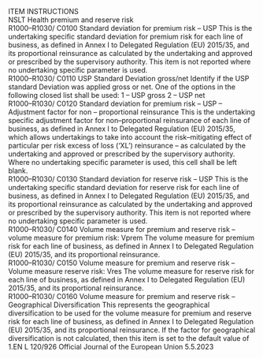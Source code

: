  
ITEM  INSTRUCTIONS  
NSLT Health premium and reserve risk  
R1000–R1030/ 
C0100  Standard deviation for 
premium risk – USP  This is the undertaking specific standard deviation for premium risk for each line 
of business, as defined in Annex I to Delegated Regulation (EU) 2015/35, and its 
proportional reinsurance as calculated by the undertaking and approved or 
prescribed by the supervisory authority. 
This item is not reported where no undertaking specific parameter is used.  
R1000–R1030/ 
C0110  USP Standard Deviation 
gross/net  Identify if the USP standard Deviation was applied gross or net. One of the 
options in the following closed list shall be used: 
1 – USP gross 
2 – USP net  
R1000–R1030/ 
C0120  Standard deviation for 
premium risk – USP – 
Adjustment factor for non – 
proportional reinsurance  This is the undertaking specific adjustment factor for non–proportional 
reinsurance of each line of business, as defined in Annex I to Delegated Regulation 
(EU) 2015/35, which allows undertakings to take into account the risk–mitigating 
effect of particular per risk excess of loss (‘XL’) reinsurance – as calculated by the 
undertaking and approved or prescribed by the supervisory authority. 
Where no undertaking specific parameter is used, this cell shall be left blank.  
R1000–R1030/ 
C0130  Standard deviation for reserve 
risk – USP  This is the undertaking specific standard deviation for reserve risk for each line of 
business, as defined in Annex I to Delegated Regulation (EU) 2015/35, and its 
proportional reinsurance as calculated by the undertaking and approved or 
prescribed by the supervisory authority. 
This item is not reported where no undertaking specific parameter is used.  
R1000–R1030/ 
C0140  Volume measure for premium 
and reserve risk – volume 
measure for premium risk: 
Vprem  The volume measure for premium risk for each line of business, as defined in 
Annex I to Delegated Regulation (EU) 2015/35, and its proportional reinsurance.  
R1000–R1030/ 
C0150  Volume measure for premium 
and reserve risk –Volume 
measure reserve risk: Vres  The volume measure for reserve risk for each line of business, as defined in Annex 
I to Delegated Regulation (EU) 2015/35, and its proportional reinsurance.  
R1000–R1030/ 
C0160  Volume measure for premium 
and reserve risk – 
Geographical Diversification  This represents the geographical diversification to be used for the volume measure 
for premium and reserve risk for each line of business, as defined in Annex I to 
Delegated Regulation (EU) 2015/35, and its proportional reinsurance. 
If the factor for geographical diversification is not calculated, then this item is set 
to the default value of 1.EN  L 120/926 Official Journal of the European Union 5.5.2023